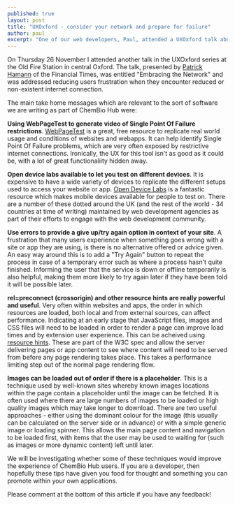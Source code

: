 ```yaml
---
published: true
layout: post
title: "UXOxford - consider your network and prepare for failure"
author: paul
excerpt: "One of our web developers, Paul, attended a UXOxford talk about slow networks and preparing for failures."
---
```


On Thursday 26 November I attended another talk in the UXOxford series at the Old Fire Station in central Oxford. The talk, presented by <a href="https://twitter.com/patrickhamann" target="_blank">Patrick Hamann</a> of the Financial Times, was entitled "Embracing the Network" and was addressed reducing users frustration when they encounter reduced or non-existent internet connection.

The main take home messages which are relevant to the sort of software we are writing as part of ChemBio Hub were:

<strong>Using WebPageTest to generate video of Single Point Of Failure restrictions</strong>. <a href="http://www.webpagetest.org/" target="_blank">WebPageTest</a> is a great, free resource to replicate real world usage and conditions of websites and webapps. It can help identify Single Point Of Failure problems, which are very often exposed by restrictive internet connections. Ironically, the UX for this tool isn't as good as it could be, with a lot of great functionaliity hidden away.

<strong>Open device labs available to let you test on different devices</strong>. It is expensive to have a wide variety of devices to replicate the different setups used to access your website or app. <a href="https://opendevicelab.com/" target="_blank">Open Device Labs</a> is a fantastic resource which makes mobile devices available for people to test on. There are a number of these dotted around the UK (and the rest of the world - 34 countries at time of writing) maintained by web development agencies as part of their efforts to engage with the web development community.

<strong>Use errors to provide a give up/try again option in context of your site</strong>. A frustration that many users experience when something goes wrong with a site or app they are using, is there is no alternative offered or advice given. An easy way around this is to add a "Try Again" button to repeat the process in case of a temporary error such as where a process hasn't quite finished. Informing the user that the service is down or offline temporarily is also helpful, making them more likely to try again later if they have been told it will be possible later.

<strong>rel=preconnect (crossorigin) and other resource hints are really powerful and useful</strong>. Very often within websites and apps, the order in which resources are loaded, both local and from external sources, can affect performance. Indicating at an early stage that JavaScript files, images and CSS files will need to be loaded in order to render a page can improve load times and by extension user experience. This can be acheived using <a href="https://w3c.github.io/resource-hints/" target="_blank">resource hints</a>. These are part of the W3C spec and allow the server delivering pages or app content to see where content will need to be served from before any page rendering takes place. This takes a performance limiting step out of the normal page rendering flow.

<strong>Images can be loaded out of order if there is a placeholder</strong>. This is a technique used by well-known sites whereby known images locations within the page contain a placeholder until the image can be fetched. It is often used where there are large numbers of images to be loaded or high quality images which may take longer to download. There are two useful approaches - either using the dominant colour for the image (this usually can be calculated on the server side or in advance) or with a simple generic image or loading spinner. This allows the main page content and navigation to be loaded first, with items that the user may be used to waiting for (such as images or more dynamic content) left until later.

We will be investigating whether some of these techniques would improve the experience of ChemBio Hub users. If you are a developer, then hopefully these tips have given you food for thought and something you can promote within your own applications.

Please comment at the bottom of this article if you have any feedback!
